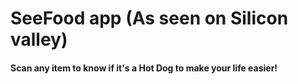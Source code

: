 # SeeFood app (As seen on Silicon valley)
#### Scan any item to know if it's a Hot Dog to make your life easier!

